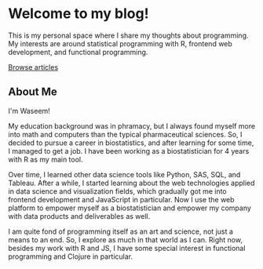 # Welcome to my blog!

This is my personal space where I share my thoughts about programming. My interests are around statistical programming with R, frontend web development, and functional programming.

[Browse articles](/posts)

## About Me

I'm Waseem!

My education background was in phramacy, but I always found myself more into math and computers than the typical pharmaceutical sciences. So, I decided to pursue a career in biostatistics, and after learning for some time, I managed to get a job. I have been working as a biostatistician for 4 years with R as my main tool.

Over time, I learned other data science tools like Python, SAS, SQL, and Tableau. After a while, I started learning about the web technologies applied in data science and visualization fields, which gradually got me into frontend development and JavaScript in particular. Now I use the web platform to empower myself as a biostatistician and empower my company with data products and deliverables as well.

I am quite fond of programming itself as an art and science, not just a means to an end. So, I explore as much in that world as I can. Right now, besides my work with R and JS, I have some special interest in functional programming and Clojure in particular.
